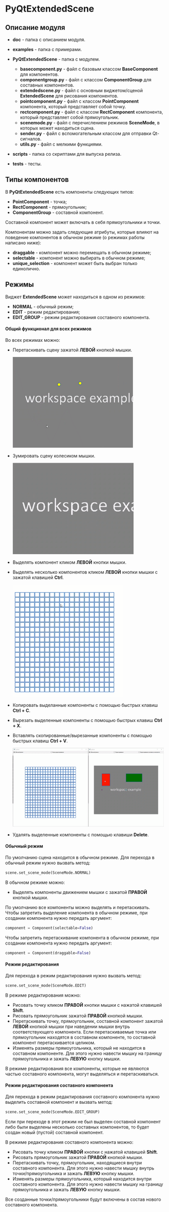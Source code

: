 # PyQtExtendedScene

## Описание модуля

* **doc** - папка с описанием модуля.
* **examples** - папка с примерами.

* **PyQtExtendedScene** - папка с модулем.
    * **basecomponent.py** - файл с базовым классом **BaseComponent** для компонентов.
    * **componentgroup.py** - файл с классом **ComponentGroup** для составных компонентов.
    * **extendedscene.py** - файл с основным виджетом/сценой **ExtendedScene** для рисования компонентов.
    * **pointcomponent.py** - файл с классом **PointComponent** компонента, который представляет собой точку.
    * **rectcomponent.py** - файл с классом **RectComponent** компонента, который представляет собой прямоугольник.
    * **scenemode.py** - файл с перечислением режимов **SceneMode**, в которых может находиться сцена.
    * **sender.py** - файл с вспомогательным классом для отправки Qt-сигналов. 
    * **utils.py** - файл с мелкими функциями.
* **scripts** - папка со скриптами для выпуска релиза.
* **tests** - тесты.

## Типы компонентов
В **PyQtExtendedScene** есть компоненты следующих типов:
* **PointComponent** - точка;
* **RectComponent** - прямоугольник;
* **ComponentGroup** - составной компонент.

Составной компонент может включать в себя прямоугольники и точки.

Компонентам можно задать следующие атрибуты, которые влияют на поведение компонентов в обычном режиме (о режимах работы написано ниже):

* **draggable** - компонент можно перемещать в обычном режиме;
* **selectable** - компонент можно выбирать в обычном режиме;
* **unique_selection** - компонент может быть выбран только единолично.

## Режимы
Виджет **ExtendedScene** может находиться в одном из режимов:
* **NORMAL** - обычный режим;
* **EDIT** - режим редактирования;
* **EDIT_GROUP** - режим редактирования составного компонента.

#### Общий функционал для всех режимов

Во всех режимах можно:

- Перетаскивать сцену зажатой **ЛЕВОЙ** кнопкой мышки.

  <img src="../images/dragging_scene.gif" alt="Перетаскивание сцены" style="zoom:50%;" />

- Зумировать сцену колесиком мышки.

  <img src="../images/zooming.gif" alt="Зумирование" style="zoom:50%;" />

- Выделять компонент кликом **ЛЕВОЙ** кнопки мышки.

- Выделять несколько компонентов кликом **ЛЕВОЙ** кнопки мышки с зажатой клавишей **Ctrl**.

  <img src="../images/multiple_selection_ctrl.gif" alt="Множественное выделение с помощью Ctrl" style="zoom:50%;" />

- Копировать выделанные компоненты с помощью быстрых клавиш **Ctrl + C**.

- Вырезать выделенные компоненты с помощью быстрых клавиш **Ctrl + X**.

- Вставлять скопированные/вырезанные компоненты с помощью быстрых клавиш **Ctrl + V**.

  ![Копирование, вырезание и вставление](../images/copy_cut_paste.gif)

- Удалять выделенные компоненты с помощью клавиши **Delete**.

#### Обычный режим
По умолчанию сцена находится в обычном режиме. Для перехода в обычный режим нужно вызвать метод:

```python
scene.set_scene_mode(SceneMode.NORMAL)
```

В обычном режиме можно:
* Выделять компоненты движением мышки с зажатой **ПРАВОЙ** кнопкой мышки.

По умолчанию все компоненты можно выделять и перетаскивать. Чтобы запретить выделение компонента в обычном режиме, при создании компонента нужно передать аргумент:

```python
component = Component(selectable=False)
```

Чтобы запретить перетаскивание компонента в обычном режиме, при создании компонента нужно передать аргумент:

```python
component = Component(draggable=False)
```

#### Режим редактирования
Для перехода в режим редактирования нужно вызвать метод:

```python
scene.set_scene_mode(SceneMode.EDIT)
```

В режиме редактирования можно:
* Рисовать точку кликом **ПРАВОЙ** кнопки мышки с нажатой клавишей **Shift**.
* Рисовать прямоугольник зажатой **ПРАВОЙ** кнопкой мышки.
* Перетаскивать точку, прямоугольник, составной компонент зажатой **ЛЕВОЙ** кнопкой мышки при наведении мышки внутрь соответствующего компонента. Если перетаскиваемые точка или прямоугольник находятся в составном компоненте, то составной компонент перетаскивается целиком.
* Изменять размеры прямоугольника, который не находится в составном компоненте. Для этого нужно навести мышку на границу прямоугольника и зажать **ЛЕВУЮ** кнопку мышки.

В режиме редактирования все компоненты, которые не являются частью составного компонента, могут выделяться и перетаскиваться.

#### Режим редактирования составного компонента

Для перехода в режим редактирования составного компонента нужно выделить составной компонент и вызвать метод:

```python
scene.set_scene_mode(SceneMode.EDIT_GROUP)
```

Если при переходе в этот режим не был выделен составной компонент либо были выделены несколько составных компонентов, то будет создан новый (пустой) составной компонент.

В режиме редактирования составного компонента можно:

* Рисовать точку кликом **ПРАВОЙ** кнопки с нажатой клавишей **Shift**.
* Рисовать прямоугольник зажатой **ПРАВОЙ** кнопкой мышки.
* Перетаскивать точку, прямоугольник, находящиеся внутри составного компонента. Для этого нужно навести мышку внутрь точки/прямоугольника и зажать **ЛЕВУЮ** кнопку мышки.
* Изменять размеры прямоугольника, который находится внутри составного компонента. Для этого нужно навести мышку на границу прямоугольника и зажать **ЛЕВУЮ** кнопку мышки.

Все созданные точки/прямоугольники будут включены в состав нового составного компонента.
